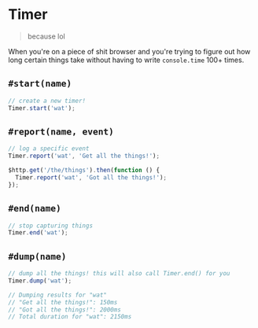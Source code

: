 # Timer

> because lol

When you're on a piece of shit browser and you're trying to figure out how long
certain things take without having to write `console.time` 100+ times.

## `#start(name)`

```javascript
// create a new timer!
Timer.start('wat');
```

## `#report(name, event)`

```javascript
// log a specific event
Timer.report('wat', 'Get all the things!');

$http.get('/the/things').then(function () {
  Timer.report('wat', 'Got all the things!');
});
```

## `#end(name)`

```javascript
// stop capturing things
Timer.end('wat');
```

## `#dump(name)`

```javascript
// dump all the things! this will also call Timer.end() for you
Timer.dump('wat');

// Dumping results for "wat"
// "Get all the things!": 150ms
// "Got all the things!": 2000ms
// Total duration for "wat": 2150ms
```